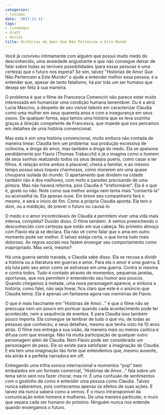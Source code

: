 ```yaml
---
categories:
- reviews
date: '2017-11-11'
tags:
- cinemaqui
- draft
- movies
title: Histórias de Amor Que Não Pertencem a Este Mundo
---
```


Você já conviveu intimamente com alguém que possui muito medo do desconhecido, uma ansiedade angustiante e que não consegue deixar de falar sobre todas as terríveis possibilidades (para essas pessoas é uma certeza) que o futuro nos espera? Se sim, talvez "Histórias de Amor Que Não Pertencem a Este Mundo" o ajude a entender melhor essa pessoa, e a entender que, apesar de tanto fatalismo, há por trás um ser humano que deseja ser feliz à sua maneira.

O problema é que o filme de Francesca Comencini não parece estar muito interessada em humanizar uma condição humana lamentável. Ou é a atriz Lucia Mascino, a despeito de seu visível talento em caracterizar Claudia como uma mulher em seus quarenta anos e com a insegurança em seus ossos. De qualquer forma, aqui temos uma história que se leva sozinha graças à direção competente de Francesca, que impede que nos percamos em detalhes de uma história convencional.

Mas esta é sim uma história convencional, muito embora não contada de maneira linear. Claudia tem um problema: sua produção excessiva de ocitocina, a droga do amor, mas também a droga do medo. Ela se apaixona perdidamente por Flavio (Thomas Trabacchi) e já o imagina como o homem de seus sonhos realizando todos os seus desejos pueris, como casar e ter filhos. A relação entre ambos é plausível, cheira a familiar, e ao mesmo tempo possui seus toques charmosos, como morarem em uma quase choupana isolada do mundo. O apartamento que dividem na cidade também não é dos melhores, com mofo e paredes precisando de uma pintura. Mas não haverá reforma, pois Claudia é "irreformável". Ela é o que é, goste ou não. Note como sua melhor amiga nem tenta mais "consertá-la" ou aconselhá-la. Ela apenas ouve. Em breve seu companheiro fará o mesmo, e será o início do fim. Como a própria Claudia aponta. Ela tem o dom, ou a maldição, de prever o futuro ou causá-lo.

O medo e o amor incontroláveis de Claudia a permitem viver uma vida mais intensa, completa? Duvido disso. O filme também. A vemos preenchendo o desconhecido com certezas que estão em sua cabeça. No primeiro almoço com Flavio ela já se declara. Ela não vê como falar que o ama em outro momento pode ser melhor. E talvez esteja certa, o que torna tudo mais doloroso. As regras sociais nos fazem enxergar seu comportamento como inapropriado. Mas será, mesmo?

Há uma guerra sendo travada, e Claudia sabe disso. Ela se recusa a dividir a história ou a literatura em guerras e amor. Para ela o amor é uma guerra. E ela luta pelo seu amor como se estivesse em uma guerra. Contra si mesma e contra todos. Tudo é contado através de momentos, pequenas janelas, oportunas, que nos permitem ir entendendo seu humor aos poucos. Quando chegamos à metade, uma nova personagem aparece, e embora a história, como falei, não seja linear, fica claro que este é o anúncio que Claudia temia. Ela é apenas um fantasma agora nas memórias de Flavio.

O que é mais fascinante em "Histórias de Amor..." é que o filme não se preocupa nem um pouco em pontuar quando cada acontecimento pode ter acontecido, nem a sequência de eventos. E para Claudia isso também pouco importa. Ela consegue se lembrar de tudo o que viu, de todas as pessoas que conheceu, e seus detalhes, mesmo que tenha visto há 10 anos atrás. O filme nos entrega a sua visão, da maneira mais ou menos caótica e difusa com que enxerga. Não há muita participação de qualquer outro personagem além de Claudia. Nem Flavio pode ser considerado um personagem de peso. Ele só existe para satisfazer a imaginação de Claudia. E ela tem uma imaginação tão forte que entendemos que, mesmo ausente, ela ainda é a perfeita narradora em off.

Entregando uma trilha sonora internacional e momentos "pop" bem embalados em um formato comercial, "Histórias de Amor..." fala sobre um tema sério sem nos fazer chorar, mas rir. É uma confusão de sentimentos com o gostinho de como é entender uma pessoa como Claudia. Talvez nunca saberemos, pois conhecemos apenas os efeitos de suas ações. E talvez ela nunca saberá como a vemos. É o muro intransponível da comunicação entre homens e mulheres. De uma maneira particular, o muro que separa cada ser humano do próximo. Ninguém nunca nos entende quando enxergamos o futuro.